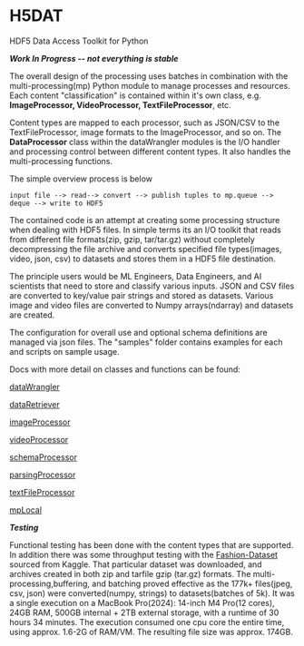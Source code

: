 # H5DAT
HDF5 Data Access Toolkit for Python 

***Work In Progress -- not everything is stable***

The overall design of the processing uses batches in combination with the multi-processing(mp) 
Python module to manage processes and resources. Each content "classification" is contained within 
it's own class, e.g. **ImageProcessor, VideoProcessor, TextFileProcessor**, etc. 

Content types are mapped to each processor, such as JSON/CSV to the TextFileProcessor, image formats
to the ImageProcessor, and so on. The **DataProcessor** class within the dataWrangler modules is the I/O
handler and processing control between different content types. It also handles the multi-processing functions.

The simple overview process is below


    input file --> read--> convert --> publish tuples to mp.queue --> deque --> write to HDF5

The contained code is an attempt at creating some processing structure when dealing with HDF5 files.
In simple terms its an I/O toolkit that reads from different file formats(zip, gzip, tar/tar.gz)
without completely decompressing the file archive and converts specified file types(images, video,
json, csv) to datasets and stores them in a HDF5 file destination.

The principle users would be ML Engineers, Data Engineers, and AI scientists that need to store
and classify various inputs. JSON and CSV files are converted to key/value pair strings and stored
as datasets. Various image and video files are converted to Numpy arrays(ndarray) and datasets are
created.

The configuration for overall use and optional schema definitions are managed via json files. 
The "samples" folder contains examples for each and scripts on sample usage.

Docs with more detail on classes and functions can be found:

[dataWrangler](hdfa/src/hdfa/processors/htmldoc/dataWrangler.html)

[dataRetriever](hdfa/src/hdfa/processors/htmldoc/dataRetriever.html)

[imageProcessor](hdfa/src/hdfa/processors/htmldoc/imageProcessor.html)

[videoProcessor](hdfa/src/hdfa/processors/htmldoc/videoProcessor.html)

[schemaProcessor](hdfa/src/hdfa/processors/htmldoc/schemaProcessor.html)

[parsingProcessor](hdfa/src/hdfa/processors/htmldoc/parsingProcessor.html)

[textFileProcessor](hdfa/src/hdfa/processors/htmldoc/textFileProcessor.html)

[mpLocal](hdfa/src/hdfa/processors/htmldoc/mpLocal.html)

***Testing***

Functional testing has been done with the content types that are supported. In addition
there was some throughput testing with the [Fashion-Dataset](https://www.kaggle.com/datasets/paramaggarwal/fashion-product-images-dataset)
sourced from Kaggle. That particular dataset was downloaded, and archives created in both zip and tarfile gzip (tar.gz) formats. The 
multi-processing,buffering, and batching proved effective as the 177k+ files(jpeg, csv, json) were converted(numpy, strings) to datasets(batches of 5k). 
It was a single execution on a MacBook Pro(2024): 14-inch M4 Pro(12 cores), 24GB RAM, 500GB internal + 2TB external storage,
with a runtime of 30 hours 34 minutes. The execution consumed one cpu core the entire time, using approx. 1.6-2G of RAM/VM.
The resulting file size was approx. 174GB.

